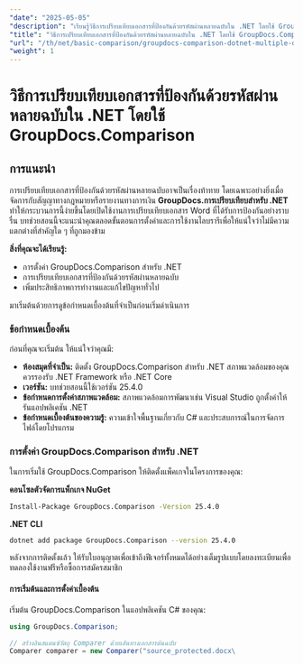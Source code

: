 ```yaml
---
"date": "2025-05-05"
"description": "เรียนรู้วิธีการเปรียบเทียบเอกสารที่ป้องกันด้วยรหัสผ่านหลายฉบับใน .NET โดยใช้ GroupDocs.Comparison คู่มือนี้ครอบคลุมถึงการตั้งค่า การนำไปใช้งาน และแนวทางปฏิบัติที่ดีที่สุด"
"title": "วิธีการเปรียบเทียบเอกสารที่ป้องกันด้วยรหัสผ่านหลายฉบับใน .NET โดยใช้ GroupDocs.Comparison"
"url": "/th/net/basic-comparison/groupdocs-comparison-dotnet-multiple-documents/"
"weight": 1
---
```


# วิธีการเปรียบเทียบเอกสารที่ป้องกันด้วยรหัสผ่านหลายฉบับใน .NET โดยใช้ GroupDocs.Comparison

## การแนะนำ

การเปรียบเทียบเอกสารที่ป้องกันด้วยรหัสผ่านหลายฉบับอาจเป็นเรื่องท้าทาย โดยเฉพาะอย่างยิ่งเมื่อจัดการกับสัญญาทางกฎหมายหรือรายงานทางการเงิน **GroupDocs.การเปรียบเทียบสำหรับ .NET** ทำให้กระบวนการนี้ง่ายขึ้นโดยเปิดใช้งานการเปรียบเทียบเอกสาร Word ที่ได้รับการป้องกันอย่างราบรื่น บทช่วยสอนนี้จะแนะนำคุณตลอดขั้นตอนการตั้งค่าและการใช้งานไลบรารีเพื่อให้แน่ใจว่าไม่มีความแตกต่างที่สำคัญใด ๆ ที่ถูกมองข้าม

**สิ่งที่คุณจะได้เรียนรู้:**

- การตั้งค่า GroupDocs.Comparison สำหรับ .NET
- การเปรียบเทียบเอกสารที่ป้องกันด้วยรหัสผ่านหลายฉบับ
- เพิ่มประสิทธิภาพการทำงานและแก้ไขปัญหาทั่วไป

มาเริ่มต้นด้วยการดูข้อกำหนดเบื้องต้นที่จำเป็นก่อนเริ่มดำเนินการ

### ข้อกำหนดเบื้องต้น

ก่อนที่คุณจะเริ่มต้น ให้แน่ใจว่าคุณมี:

- **ห้องสมุดที่จำเป็น:** ติดตั้ง GroupDocs.Comparison สำหรับ .NET สภาพแวดล้อมของคุณควรรองรับ .NET Framework หรือ .NET Core
- **เวอร์ชัน:** บทช่วยสอนนี้ใช้เวอร์ชัน 25.4.0
- **ข้อกำหนดการตั้งค่าสภาพแวดล้อม:** สภาพแวดล้อมการพัฒนาเช่น Visual Studio ถูกตั้งค่าให้รันแอปพลิเคชัน .NET
- **ข้อกำหนดเบื้องต้นของความรู้:** ความเข้าใจพื้นฐานเกี่ยวกับ C# และประสบการณ์ในการจัดการไฟล์โดยโปรแกรม

### การตั้งค่า GroupDocs.Comparison สำหรับ .NET

ในการเริ่มใช้ GroupDocs.Comparison ให้ติดตั้งแพ็คเกจในโครงการของคุณ:

**คอนโซลตัวจัดการแพ็กเกจ NuGet**
```bash
Install-Package GroupDocs.Comparison -Version 25.4.0
```

**.NET CLI**
```bash
dotnet add package GroupDocs.Comparison --version 25.4.0
```

หลังจากการติดตั้งแล้ว ให้รับใบอนุญาตเพื่อเข้าถึงฟีเจอร์ทั้งหมดได้อย่างเต็มรูปแบบโดยลงทะเบียนเพื่อทดลองใช้งานฟรีหรือซื้อการสมัครสมาชิก

#### การเริ่มต้นและการตั้งค่าเบื้องต้น

เริ่มต้น GroupDocs.Comparison ในแอปพลิเคชัน C# ของคุณ:

```csharp
using GroupDocs.Comparison;

// สร้างอินสแตนซ์วัตถุ Comparer ด้วยเส้นทางเอกสารต้นฉบับ
Comparer comparer = new Comparer("source_protected.docx\